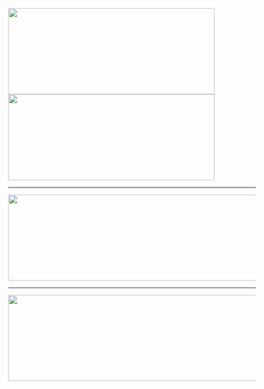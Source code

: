 <a href="https://github.com/mateus-aleixo">
  <img height=175 width=420 align="center" src="https://github-readme-stats-sigma-five.vercel.app/api?username=mateus-aleixo&show_icons=true&theme=tokyonight&bg_color=00000000" />
</a>
<a href="https://github.com/mateus-aleixo">
  <img height=175 width=420 align="center" src="https://github-readme-stats-sigma-five.vercel.app/api/top-langs?username=mateus-aleixo&size_weight=0.5&count_weight=0.5&layout=compact&theme=tokyonight&bg_color=00000000&langs_count=8&card_width=320" />
</a>

---
<a href="https://github.com/mateus-aleixo">
  <img height=175 width=840 align="center" src="https://github-readme-stats.vercel.app/api/wakatime?username=mateusaleixo&layout=compact&theme=tokyonight&bg_color=00000000" />
</a>

---

<a href="https://github.com/mateus-aleixo">
  <img height=175 width=840 align="center" src="https://quotes-github-readme.vercel.app/api?type=horizontal&theme=tokyonight" />
</a>
